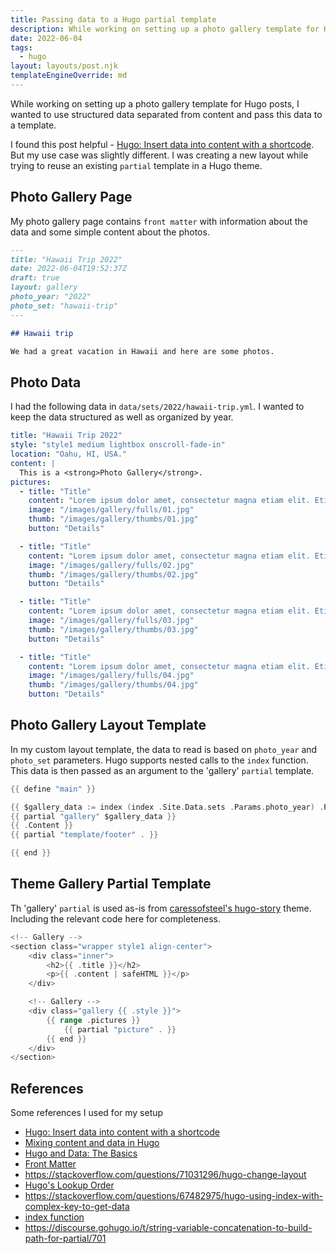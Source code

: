 ```yaml
---
title: Passing data to a Hugo partial template
description: While working on setting up a photo gallery template for Hugo posts, I wanted to use structured data separated from content and pass this data to a template.
date: 2022-06-04
tags:
  - hugo
layout: layouts/post.njk
templateEngineOverride: md
---
```


While working on setting up a photo gallery template for Hugo posts, I wanted to use structured data separated from content and pass this data to a template.

I found this post helpful - [Hugo: Insert data into content with a shortcode](https://input.sh/hugo-data-into-content-with-a-shortcode/). But my use case was slightly different. I was creating a new layout while trying to reuse an existing `partial` template in a Hugo theme.

## Photo Gallery Page

My photo gallery page contains `front matter` with information about the data and some simple content about the photos.

```md
---
title: "Hawaii Trip 2022"
date: 2022-06-04T19:52:37Z
draft: true
layout: gallery
photo_year: "2022"
photo_set: "hawaii-trip"
---

## Hawaii trip

We had a great vacation in Hawaii and here are some photos.
```

## Photo Data

I had the following data in `data/sets/2022/hawaii-trip.yml`. I wanted to keep the data structured as well as organized by year.

```yml
title: "Hawaii Trip 2022"
style: "style1 medium lightbox onscroll-fade-in"
location: "Oahu, HI, USA."
content: |
  This is a <strong>Photo Gallery</strong>.
pictures:
  - title: "Title"
    content: "Lorem ipsum dolor amet, consectetur magna etiam elit. Etiam sed ultrices."
    image: "/images/gallery/fulls/01.jpg"
    thumb: "/images/gallery/thumbs/01.jpg"
    button: "Details"

  - title: "Title"
    content: "Lorem ipsum dolor amet, consectetur magna etiam elit. Etiam sed ultrices."
    image: "/images/gallery/fulls/02.jpg"
    thumb: "/images/gallery/thumbs/02.jpg"
    button: "Details"

  - title: "Title"
    content: "Lorem ipsum dolor amet, consectetur magna etiam elit. Etiam sed ultrices."
    image: "/images/gallery/fulls/03.jpg"
    thumb: "/images/gallery/thumbs/03.jpg"
    button: "Details"

  - title: "Title"
    content: "Lorem ipsum dolor amet, consectetur magna etiam elit. Etiam sed ultrices."
    image: "/images/gallery/fulls/04.jpg"
    thumb: "/images/gallery/thumbs/04.jpg"
    button: "Details"
```

## Photo Gallery Layout Template

In my custom layout template, the data to read is based on `photo_year` and `photo_set` parameters. Hugo supports nested calls to the `index` function. This data is then passed as an argument to the 'gallery' `partial` template.

```go
{{ define "main" }}

{{ $gallery_data := index (index .Site.Data.sets .Params.photo_year) .Params.photo_set }}
{{ partial "gallery" $gallery_data }}
{{ .Content }}
{{ partial "template/footer" . }}

{{ end }}
```

## Theme Gallery Partial Template

Th 'gallery' `partial` is used as-is from [caressofsteel's hugo-story](https://github.com/caressofsteel/hugo-story/blob/master/layouts/partials/gallery.html) theme. Including the relevant code here for completeness.

```go
<!-- Gallery -->
<section class="wrapper style1 align-center">
    <div class="inner">
        <h2>{{ .title }}</h2>
        <p>{{ .content | safeHTML }}</p>
    </div>

    <!-- Gallery -->
    <div class="gallery {{ .style }}">
        {{ range .pictures }}
            {{ partial "picture" . }}
        {{ end }}
    </div>
</section>
```

## References

Some references I used for my setup

+ [Hugo: Insert data into content with a shortcode](https://input.sh/hugo-data-into-content-with-a-shortcode/)
+ [Mixing content and data in Hugo](https://michele.io/content-data-hugo/)
+ [Hugo and Data: The Basics](https://www.thenewdynamic.com/article/hugo-data/manipulation-and-logic-the-basics/)
+ [Front Matter](https://gohugo.io/content-management/front-matter/)
+ <https://stackoverflow.com/questions/71031296/hugo-change-layout>
+ [Hugo's Lookup Order](https://gohugo.io/templates/lookup-order/)
+ https://stackoverflow.com/questions/67482975/hugo-using-index-with-complex-key-to-get-data
+ [index function](https://gohugo.io/functions/index-function/)
+ <https://discourse.gohugo.io/t/string-variable-concatenation-to-build-path-for-partial/701>
